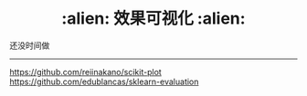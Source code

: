 <h1 align = "center">:alien: 效果可视化 :alien:</h1>


还没时间做


---
https://github.com/reiinakano/scikit-plot
https://github.com/edublancas/sklearn-evaluation

